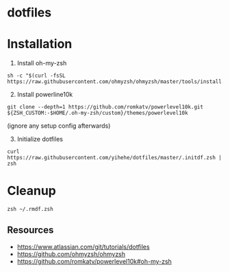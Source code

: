 # dotfiles

# Installation
1. Install oh-my-zsh
```
sh -c "$(curl -fsSL https://raw.githubusercontent.com/ohmyzsh/ohmyzsh/master/tools/install.sh)"
```
2. Install powerline10k
```
git clone --depth=1 https://github.com/romkatv/powerlevel10k.git ${ZSH_CUSTOM:-$HOME/.oh-my-zsh/custom}/themes/powerlevel10k
```
(ignore any setup config afterwards)

3. Initialize dotfiles
```
curl https://raw.githubusercontent.com/yihehe/dotfiles/master/.initdf.zsh | zsh
```

# Cleanup
```
zsh ~/.rmdf.zsh
```

## Resources
- https://www.atlassian.com/git/tutorials/dotfiles
- https://github.com/ohmyzsh/ohmyzsh
- https://github.com/romkatv/powerlevel10k#oh-my-zsh

